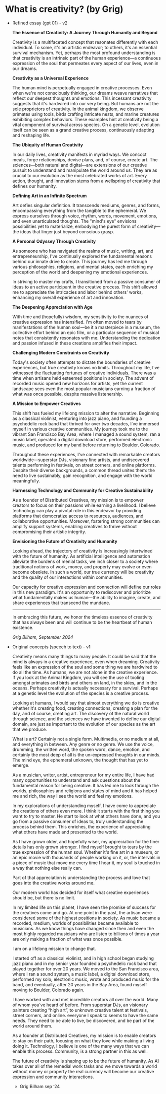 # What is creativity? (by Grig)

- Refined essay (gpt 01) - v2
    
    **The Essence of Creativity: A Journey Through Humanity and Beyond**
    
    Creativity is a multifaceted concept that resonates differently with each individual. To some, it's an artistic endeavor; to others, it's an essential survival mechanism. Yet, perhaps the most profound understanding is that creativity is an intrinsic part of the human experience—a continuous expression of the soul that permeates every aspect of our lives, even in our dreams.
    
    **Creativity as a Universal Experience**
    
    The human mind is perpetually engaged in creative processes. Even when we're not consciously thinking, our dreams weave narratives that reflect our deepest thoughts and emotions. This incessant creativity suggests that it's hardwired into our very being. But humans are not the sole proprietors of creativity. In the animal kingdom, we observe primates using tools, birds crafting intricate nests, and marine creatures exhibiting complex behaviors. These examples hint at creativity being a vital component of survival across species. On a genetic level, evolution itself can be seen as a grand creative process, continuously adapting and reshaping life.
    
    **The Ubiquity of Human Creativity**
    
    In our daily lives, creativity manifests in myriad ways. We concoct meals, forge relationships, devise plans, and, of course, create art. The sciences—both natural and digital—are extensions of our creative pursuit to understand and manipulate the world around us. They are as crucial to our evolution as the most celebrated works of art. Every action, thought, and innovation stems from a wellspring of creativity that defines our humanity.
    
    **Defining Art in an Infinite Spectrum**
    
    Art defies singular definition. It transcends mediums, genres, and forms, encompassing everything from the tangible to the ephemeral. We express ourselves through voice, rhythm, words, movement, emotions, and even unarticulated thoughts. The "mind's eye" envisions possibilities yet to materialize, embodying the purest form of creativity—the ideas that linger just beyond conscious grasp.
    
    **A Personal Odyssey Through Creativity**
    
    As someone who has navigated the realms of music, writing, art, and entrepreneurship, I've continually explored the fundamental reasons behind our innate drive to create. This journey has led me through various philosophies, religions, and mental states, each enriching my perception of the world and deepening my emotional experiences.
    
    In striving to master my crafts, I transitioned from a passive consumer of ideas to an active participant in the creative process. This shift allowed me to appreciate the intricacies and labor behind others' works, enhancing my overall experience of art and innovation.
    
    **The Deepening Appreciation with Age**
    
    With time and (hopefully) wisdom, my sensitivity to the nuances of creative expression has intensified. I'm often moved to tears by manifestations of the human soul—be it a masterpiece in a museum, the collective effort behind an epic film, or a particular sequence of musical notes that consistently resonates with me. Understanding the dedication and passion infused in these creations amplifies their impact.
    
    **Challenging Modern Constraints on Creativity**
    
    Today's society often attempts to dictate the boundaries of creative experiences, but true creativity knows no limits. Throughout my life, I've witnessed the fluctuating fortunes of creative individuals. There was a time when artisans held esteemed positions in society. The advent of recorded music opened new horizons for artists, yet the current landscape sees even the most popular musicians earning a fraction of what was once possible, despite massive listenership.
    
    **A Mission to Empower Creatives**
    
    This shift has fueled my lifelong mission to alter the narrative. Beginning as a classical violinist, venturing into jazz piano, and founding a psychedelic rock band that thrived for over two decades, I've immersed myself in various creative communities. My journey took me to the vibrant San Francisco Bay Area, where I managed a sound system, ran a music label, operated a digital download store, performed electronic music, and produced for my band before returning to Boulder, Colorado.
    
    Throughout these experiences, I've connected with remarkable creators worldwide—superstar DJs, visionary fine artists, and undiscovered talents performing in festivals, on street corners, and online platforms. Despite their diverse backgrounds, a common thread unites them: the need to live sustainably, gain recognition, and engage with the world meaningfully.
    
    **Harnessing Technology and Community for Creative Sustainability**
    
    As a founder of Distributed Creatives, my mission is to empower creators to focus on their passions while earning a livelihood. I believe technology can play a pivotal role in this endeavor by providing platforms that democratize access to resources, audiences, and collaborative opportunities. Moreover, fostering strong communities can amplify support systems, enabling creatives to thrive without compromising their artistic integrity.
    
    **Envisioning the Future of Creativity and Humanity**
    
    Looking ahead, the trajectory of creativity is increasingly intertwined with the future of humanity. As artificial intelligence and automation alleviate the burdens of menial tasks, we inch closer to a society where traditional notions of work, money, and property may evolve or even become obsolete. In such a world, our true currency will be creativity and the quality of our interactions within communities.
    
    Our capacity for creative expression and connection will define our roles in this new paradigm. It's an opportunity to rediscover and prioritize what fundamentally makes us human—the ability to imagine, create, and share experiences that transcend the mundane.
    
    ---
    
    In embracing this future, we honor the timeless essence of creativity that has always been and will continue to be the heartbeat of human existence.
    
    *Grig Bilham, September 2024*
    
- Original concepts (speech to text) - v1
    
    Creativity means many things to many people. It could be said that the mind is always in a creative experience, even when dreaming. Creativity feels like an expression of the soul and some thing we are hardwired to do all the time. As humans, we are not alone in the creative experience. If you look at the Animal Kingdom, you will see the use of tooling amongst primates and birds and others on land, in the skies, and in the oceans. Perhaps creativity is actually necessary for a survival. Perhaps at a genetic level the evolution of the species is a creative process.
    
    Looking at humans, I would say that almost everything we do is creative whether it's creating food, creating connections, creating a plan for the day, and of course, creating art. The discovery of the natural world through science, and the sciences we have invented to define our digital domain, are just as important to the evolution of our species as the art that we produce.
    
    What is art? Certainly not a single form. Multimedia, or no medium at all, and everything in between. Any genre or no genre. We use the voice, drumming, the written word, the spoken word, dance, emotion, and certainly the most deep of all is the un-expressed thoughts in our minds. The mind eye, the ephemeral unknown, the thought that has yet to emerge.
    
    As a musician, writer, artist, entrepreneur for my entire life, I have had many opportunities to understand and ask questions about the fundamental reason for being creative. It has led me to look through the worlds, philosophies and religions and states of mind and it has helped me and rich, the way I see the world and feel my emotions.
    
    In my explorations of understanding myself, I have come to appreciate the creations of others even more. I think it starts with the first thing you want to try to master. He start to look at what others have done, and you go from a passive consumer of ideas to, truly understanding the process behind them. This enriches, the experience of appreciating what others have made and presented to the world.
    
    As I have grown older, and hopefully wiser, my appreciation for the finer details has only grown stronger. I find myself brought to tears by the true expression of the human soul. Whether it's fine art in a museum, or an epic movie with thousands of people working on it, or, the intervals in a piece of music that move me every time I hear it, my soul is touched in a way that nothing else really can.
    
    Part of that appreciation is understanding the process and love that goes into the creative works around me.
    
    Our modern world has decided for itself what creative experiences should be, but there is no limit.
    
    In my limited life on this planet, I have seen the promise of success for the creatives come and go. At one point in the past, the artisan were considered some of the highest positions in society. As music became a recorded, medium, worlds of possibilities became available to musicians. As we know things have changed since then and even the most highly regarded musicians who are listen to billions of times a year are only making a fraction of what was once possible.
    
    I am on a lifelong mission to change that.
    
    I started off as a classical violinist, and in high school began studying jazz piano and in my senior year founded a psychedelic rock band that played together for over 20 years. We moved to the San Francisco area, where I ran a sound system, a music label, a digital download store, performed my solo, electronic music, wrote and produced music for the band, and eventually, after 20 years in the Bay Area, found myself moving to Boulder, Colorado again.
    
    I have worked with and met incredible creators all over the world. Many of whom you've heard of before. From superstar DJs, an visionary painters creating “high art”, to unknown creative talent at festivals, street corners, and online. everyone I speak to seems to have the same needs. They need to be able to live, be discovered, and be part of the world around them.
    
    As a founder at Distributed Creatives, my mission is to enable creators to stay on their path, focusing on what they love while making a living doing it. Technology, I believe is one of the many ways that we can enable this process. Community, is a strong partner in this as well.
    
    The future of creativity is shaping up to be the future of humanity. As AI takes over all of the remedial work tasks and we move towards a world without money or property the real currency will become our creative expression and community interactions.
    
    - Grig Bilham sep ‘24